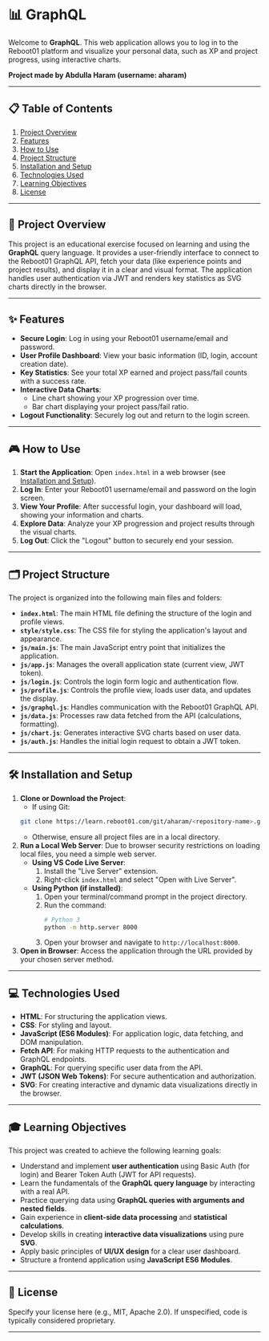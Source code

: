 # 📊 GraphQL

Welcome to **GraphQL**. This web application allows you to log in to the Reboot01 platform and visualize your personal data, such as XP and project progress, using interactive charts.

**Project made by Abdulla Haram (username: aharam)**

---

## 📋 Table of Contents

1.  [Project Overview](#-project-overview)
2.  [Features](#-features)
3.  [How to Use](#-how-to-use)
4.  [Project Structure](#-project-structure)
5.  [Installation and Setup](#-installation-and-setup)
6.  [Technologies Used](#-technologies-used)
7.  [Learning Objectives](#-learning-objectives)
8.  [License](#-license)

---

## 🚀 Project Overview

This project is an educational exercise focused on learning and using the **GraphQL** query language. It provides a user-friendly interface to connect to the Reboot01 GraphQL API, fetch your data (like experience points and project results), and display it in a clear and visual format. The application handles user authentication via JWT and renders key statistics as SVG charts directly in the browser.

---

## ✨ Features

-   **Secure Login**: Log in using your Reboot01 username/email and password.
-   **User Profile Dashboard**: View your basic information (ID, login, account creation date).
-   **Key Statistics**: See your total XP earned and project pass/fail counts with a success rate.
-   **Interactive Data Charts**:
    *   Line chart showing your XP progression over time.
    *   Bar chart displaying your project pass/fail ratio.
-   **Logout Functionality**: Securely log out and return to the login screen.

---

## 🎮 How to Use

1.  **Start the Application**: Open `index.html` in a web browser (see [Installation and Setup](#-installation-and-setup)).
2.  **Log In**: Enter your Reboot01 username/email and password on the login screen.
3.  **View Your Profile**: After successful login, your dashboard will load, showing your information and charts.
4.  **Explore Data**: Analyze your XP progression and project results through the visual charts.
5.  **Log Out**: Click the "Logout" button to securely end your session.

---

## 🗂️ Project Structure

The project is organized into the following main files and folders:

-   **`index.html`**: The main HTML file defining the structure of the login and profile views.
-   **`style/style.css`**: The CSS file for styling the application's layout and appearance.
-   **`js/main.js`**: The main JavaScript entry point that initializes the application.
-   **`js/app.js`**: Manages the overall application state (current view, JWT token).
-   **`js/login.js`**: Controls the login form logic and authentication flow.
-   **`js/profile.js`**: Controls the profile view, loads user data, and updates the display.
-   **`js/graphql.js`**: Handles communication with the Reboot01 GraphQL API.
-   **`js/data.js`**: Processes raw data fetched from the API (calculations, formatting).
-   **`js/chart.js`**: Generates interactive SVG charts based on user data.
-   **`js/auth.js`**: Handles the initial login request to obtain a JWT token.

---

## 🛠️ Installation and Setup

1.  **Clone or Download the Project**:
    *   If using Git:
      ```bash
      git clone https://learn.reboot01.com/git/aharam/<repository-name>.git
      ```
    *   Otherwise, ensure all project files are in a local directory.
2.  **Run a Local Web Server**:
    Due to browser security restrictions on loading local files, you need a simple web server.
    *   **Using VS Code Live Server**:
        1.  Install the "Live Server" extension.
        2.  Right-click `index.html` and select "Open with Live Server".
    *   **Using Python (if installed)**:
        1.  Open your terminal/command prompt in the project directory.
        2.  Run the command:
            ```bash
            # Python 3
            python -m http.server 8000
            ```
        3.  Open your browser and navigate to `http://localhost:8000`.
3.  **Open in Browser**: Access the application through the URL provided by your chosen server method.

---

## 💻 Technologies Used

-   **HTML**: For structuring the application views.
-   **CSS**: For styling and layout.
-   **JavaScript (ES6 Modules)**: For application logic, data fetching, and DOM manipulation.
-   **Fetch API**: For making HTTP requests to the authentication and GraphQL endpoints.
-   **GraphQL**: For querying specific user data from the API.
-   **JWT (JSON Web Tokens)**: For secure authentication and authorization.
-   **SVG**: For creating interactive and dynamic data visualizations directly in the browser.

---

## 🎓 Learning Objectives

This project was created to achieve the following learning goals:

-   Understand and implement **user authentication** using Basic Auth (for login) and Bearer Token Auth (JWT for API requests).
-   Learn the fundamentals of the **GraphQL query language** by interacting with a real API.
-   Practice querying data using **GraphQL queries with arguments and nested fields**.
-   Gain experience in **client-side data processing** and **statistical calculations**.
-   Develop skills in creating **interactive data visualizations** using pure **SVG**.
-   Apply basic principles of **UI/UX design** for a clear user dashboard.
-   Structure a frontend application using **JavaScript ES6 Modules**.

---

## 📜 License

Specify your license here (e.g., MIT, Apache 2.0). If unspecified, code is typically considered proprietary.

---